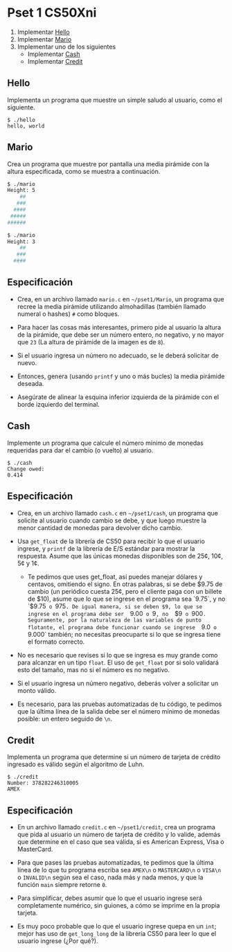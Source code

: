# Pset 1 CS50Xni

1.  Implementar  <a href="#Hello" class="btn btn-sm btn-default">Hello</a>
2.  Implementar  <a href="#Mario" class="btn btn-sm btn-default">Mario</a>
3.  Implementar uno de los siguientes
    -   Implementar  <a href="#Cash" class="btn btn-sm btn-default">Cash</a>
    -   Implementar  <a href="#Credit" class="btn btn-sm btn-default">Credit</a>


<h2 id="Hello">Hello</h2>

Implementa un programa que muestre un simple saludo al usuario, como el siguiente.

```
$ ./hello
hello, world
```

<h2 id="Mario">Mario</h2>

Crea un programa que muestre por pantalla una media pirámide con la altura especificada, como se muestra a continuación.

```bash
$ ./mario
Height: 5    
    ##
   ###
  ####
 #####
######

$ ./mario
Height: 3
    ##
   ###
  ####
```
## Especificación

-   Crea, en un archivo llamado  `mario.c`  en  `~/pset1/Mario`, un programa que recree la media pirámide utilizando almohadillas (también llamado numeral o hashes)  `#`  como bloques.
    
-   Para hacer las cosas más interesantes, primero pide al usuario la altura de la pirámide, que debe ser un número entero, no negativo, y no mayor que  `23`  (La altura de pirámide de la imagen es de  `8`).
    
-   Si el usuario ingresa un número no adecuado, se le deberá solicitar de nuevo.
    
-   Entonces, genera (usando  `printf`  y uno o más bucles) la media pirámide deseada.
    
-   Asegúrate de alinear la esquina inferior izquierda de la pirámide con el borde izquierdo del terminal.

<h2 id="Cash">Cash</h2>

Implemente un programa que calcule el número mínimo de monedas requeridas para dar el cambio (o vuelto) al usuario.

```
$ ./cash
Change owed: 
0.414
```

## Especificación

-   Crea, en un archivo llamado  `cash.c`  en  `~/pset1/cash`, un programa que solicite al usuario cuando cambio se debe, y que luego muestre la menor cantidad de monedas para devolver dicho cambio.
    
-   Usa  `get_float`  de la librería de CS50 para recibir lo que el usuario ingrese, y  `printf`  de la librería de E/S estándar para mostrar la respuesta. Asume que las únicas monedas disponibles son de 25¢, 10¢, 5¢ y 1¢.
    
    -   Te pedimos que uses get_float, así puedes manejar dólares y centavos, omitiendo el signo. En otras palabras, si se debe $9.75 de cambio (un periódico cuesta 25¢, pero el cliente paga con un billete de $10), asume que lo que se ingrese en el programa sea  `9.75`, y no  `$9.75`  o  `975`. De igual manera, si se deben $9, lo que se ingrese en el programa debe ser  `9.00`  o  `9`, no  `$9`  o  `900`. Seguramente, por la naturaleza de las variables de punto flotante, el programa debe funcionar cuando se ingrese  `9.0`  o  `9.000`  también; no necesitas preocuparte si lo que se ingresa tiene el formato correcto.
        
    
-   No es necesario que revises si lo que se ingresa es muy grande como para alcanzar en un tipo  `float`. El uso de  `get_float`  por si solo validará esto del tamaño, mas no si el número es no negativo.
    
-   Si el usuario ingresa un número negativo, deberás volver a solicitar un monto válido.
    
-   Es necesario, para las pruebas automatizadas de tu código, te pedimos que la última línea de la salida debe ser el número mínimo de monedas posible: un entero seguido de  `\n`.

<h2 id="Credit">Credit</h2>

Implementa un programa que determine si un número de tarjeta de crédito ingresado es válido según el algoritmo de Luhn.

```
$ ./credit
Number: 378282246310005
AMEX
```

## Especificación

-   En un archivo llamado  `credit.c`  en  `~/pset1/credit`, crea un programa que pida al usuario un número de tarjeta de crédito y lo valide, además que determine en el caso que sea válida, si es American Express, Visa o MasterCard.
    
-   Para que pases las pruebas automatizadas, te pedimos que la última línea de lo que tu programa escriba sea  `AMEX\n`  o  `MASTERCARD\n`  o  `VISA\n`  o  `INVALID\n`  según sea el caso, nada más y nada menos, y que la función  `main`  siempre retorne  `0`.
    
-   Para simplificar, debes asumir que lo que el usuario ingrese será completamente numérico, sin guiones, a cómo se imprime en la propia tarjeta.
    
-   Es muy poco probable que lo que el usuario ingrese quepa en un  `int`; mejor has uso de  `get_long_long`  de la librería CS50 para leer lo que el usuario ingrese (¿Por qué?).
